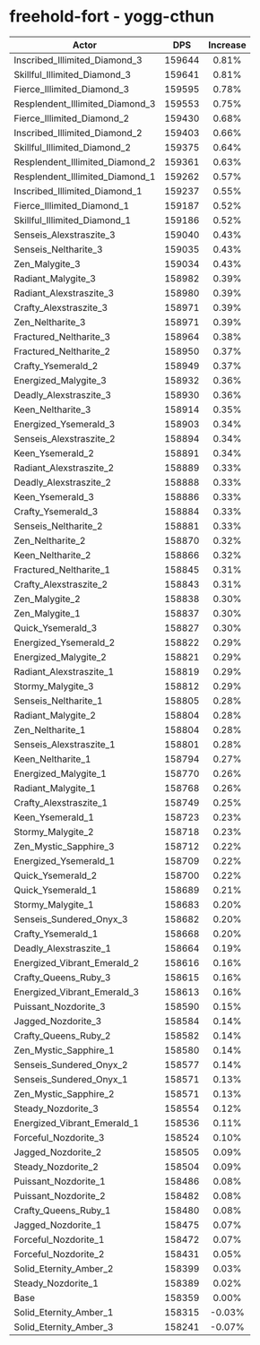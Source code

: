 # freehold-fort - yogg-cthun
| Actor | DPS | Increase |
|---|:---:|:---:|
|Inscribed_Illimited_Diamond_3|159644|0.81%|
|Skillful_Illimited_Diamond_3|159641|0.81%|
|Fierce_Illimited_Diamond_3|159595|0.78%|
|Resplendent_Illimited_Diamond_3|159553|0.75%|
|Fierce_Illimited_Diamond_2|159430|0.68%|
|Inscribed_Illimited_Diamond_2|159403|0.66%|
|Skillful_Illimited_Diamond_2|159375|0.64%|
|Resplendent_Illimited_Diamond_2|159361|0.63%|
|Resplendent_Illimited_Diamond_1|159262|0.57%|
|Inscribed_Illimited_Diamond_1|159237|0.55%|
|Fierce_Illimited_Diamond_1|159187|0.52%|
|Skillful_Illimited_Diamond_1|159186|0.52%|
|Senseis_Alexstraszite_3|159040|0.43%|
|Senseis_Neltharite_3|159035|0.43%|
|Zen_Malygite_3|159034|0.43%|
|Radiant_Malygite_3|158982|0.39%|
|Radiant_Alexstraszite_3|158980|0.39%|
|Crafty_Alexstraszite_3|158971|0.39%|
|Zen_Neltharite_3|158971|0.39%|
|Fractured_Neltharite_3|158964|0.38%|
|Fractured_Neltharite_2|158950|0.37%|
|Crafty_Ysemerald_2|158949|0.37%|
|Energized_Malygite_3|158932|0.36%|
|Deadly_Alexstraszite_3|158930|0.36%|
|Keen_Neltharite_3|158914|0.35%|
|Energized_Ysemerald_3|158903|0.34%|
|Senseis_Alexstraszite_2|158894|0.34%|
|Keen_Ysemerald_2|158891|0.34%|
|Radiant_Alexstraszite_2|158889|0.33%|
|Deadly_Alexstraszite_2|158888|0.33%|
|Keen_Ysemerald_3|158886|0.33%|
|Crafty_Ysemerald_3|158884|0.33%|
|Senseis_Neltharite_2|158881|0.33%|
|Zen_Neltharite_2|158870|0.32%|
|Keen_Neltharite_2|158866|0.32%|
|Fractured_Neltharite_1|158845|0.31%|
|Crafty_Alexstraszite_2|158843|0.31%|
|Zen_Malygite_2|158838|0.30%|
|Zen_Malygite_1|158837|0.30%|
|Quick_Ysemerald_3|158827|0.30%|
|Energized_Ysemerald_2|158822|0.29%|
|Energized_Malygite_2|158821|0.29%|
|Radiant_Alexstraszite_1|158819|0.29%|
|Stormy_Malygite_3|158812|0.29%|
|Senseis_Neltharite_1|158805|0.28%|
|Radiant_Malygite_2|158804|0.28%|
|Zen_Neltharite_1|158804|0.28%|
|Senseis_Alexstraszite_1|158801|0.28%|
|Keen_Neltharite_1|158794|0.27%|
|Energized_Malygite_1|158770|0.26%|
|Radiant_Malygite_1|158768|0.26%|
|Crafty_Alexstraszite_1|158749|0.25%|
|Keen_Ysemerald_1|158723|0.23%|
|Stormy_Malygite_2|158718|0.23%|
|Zen_Mystic_Sapphire_3|158712|0.22%|
|Energized_Ysemerald_1|158709|0.22%|
|Quick_Ysemerald_2|158700|0.22%|
|Quick_Ysemerald_1|158689|0.21%|
|Stormy_Malygite_1|158683|0.20%|
|Senseis_Sundered_Onyx_3|158682|0.20%|
|Crafty_Ysemerald_1|158668|0.20%|
|Deadly_Alexstraszite_1|158664|0.19%|
|Energized_Vibrant_Emerald_2|158616|0.16%|
|Crafty_Queens_Ruby_3|158615|0.16%|
|Energized_Vibrant_Emerald_3|158613|0.16%|
|Puissant_Nozdorite_3|158590|0.15%|
|Jagged_Nozdorite_3|158584|0.14%|
|Crafty_Queens_Ruby_2|158582|0.14%|
|Zen_Mystic_Sapphire_1|158580|0.14%|
|Senseis_Sundered_Onyx_2|158577|0.14%|
|Senseis_Sundered_Onyx_1|158571|0.13%|
|Zen_Mystic_Sapphire_2|158571|0.13%|
|Steady_Nozdorite_3|158554|0.12%|
|Energized_Vibrant_Emerald_1|158536|0.11%|
|Forceful_Nozdorite_3|158524|0.10%|
|Jagged_Nozdorite_2|158505|0.09%|
|Steady_Nozdorite_2|158504|0.09%|
|Puissant_Nozdorite_1|158486|0.08%|
|Puissant_Nozdorite_2|158482|0.08%|
|Crafty_Queens_Ruby_1|158480|0.08%|
|Jagged_Nozdorite_1|158475|0.07%|
|Forceful_Nozdorite_1|158472|0.07%|
|Forceful_Nozdorite_2|158431|0.05%|
|Solid_Eternity_Amber_2|158399|0.03%|
|Steady_Nozdorite_1|158389|0.02%|
|Base|158359|0.00%|
|Solid_Eternity_Amber_1|158315|-0.03%|
|Solid_Eternity_Amber_3|158241|-0.07%|
